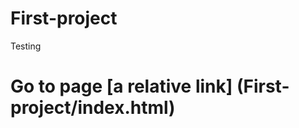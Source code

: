 # First-project
Testing

# Go to page [a relative link] (First-project/index.html)


  
  
        
                    

